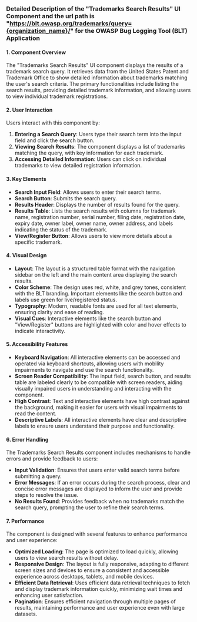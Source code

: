 ### Detailed Description of the "Trademarks Search Results" UI Component and the url path is "https://blt.owasp.org/trademarks/query={organization_name}/" for the OWASP Bug Logging Tool (BLT) Application

#### 1. Component Overview
The "Trademarks Search Results" UI component displays the results of a trademark search query. It retrieves data from the United States Patent and Trademark Office to show detailed information about trademarks matching the user's search criteria. The primary functionalities include listing the search results, providing detailed trademark information, and allowing users to view individual trademark registrations.

#### 2. User Interaction
Users interact with this component by:
1. **Entering a Search Query**: Users type their search term into the input field and click the search button.
2. **Viewing Search Results**: The component displays a list of trademarks matching the query, with key information for each trademark.
3. **Accessing Detailed Information**: Users can click on individual trademarks to view detailed registration information.

#### 3. Key Elements
- **Search Input Field**: Allows users to enter their search terms.
- **Search Button**: Submits the search query.
- **Results Header**: Displays the number of results found for the query.
- **Results Table**: Lists the search results with columns for trademark name, registration number, serial number, filing date, registration date, expiry date, owner label, owner name, owner address, and labels indicating the status of the trademark.
- **View/Register Button**: Allows users to view more details about a specific trademark.

#### 4. Visual Design
- **Layout**: The layout is a structured table format with the navigation sidebar on the left and the main content area displaying the search results.
- **Color Scheme**: The design uses red, white, and grey tones, consistent with the BLT branding. Important elements like the search button and labels use green for live/registered status.
- **Typography**: Modern, readable fonts are used for all text elements, ensuring clarity and ease of reading.
- **Visual Cues**: Interactive elements like the search button and "View/Register" buttons are highlighted with color and hover effects to indicate interactivity.

#### 5. Accessibility Features
- **Keyboard Navigation**: All interactive elements can be accessed and operated via keyboard shortcuts, allowing users with mobility impairments to navigate and use the search functionality.
- **Screen Reader Compatibility**: The input field, search button, and results table are labeled clearly to be compatible with screen readers, aiding visually impaired users in understanding and interacting with the component.
- **High Contrast**: Text and interactive elements have high contrast against the background, making it easier for users with visual impairments to read the content.
- **Descriptive Labels**: All interactive elements have clear and descriptive labels to ensure users understand their purpose and functionality.

#### 6. Error Handling
The Trademarks Search Results component includes mechanisms to handle errors and provide feedback to users:
- **Input Validation**: Ensures that users enter valid search terms before submitting a query.
- **Error Messages**: If an error occurs during the search process, clear and concise error messages are displayed to inform the user and provide steps to resolve the issue.
- **No Results Found**: Provides feedback when no trademarks match the search query, prompting the user to refine their search terms.

#### 7. Performance
The component is designed with several features to enhance performance and user experience:
- **Optimized Loading**: The page is optimized to load quickly, allowing users to view search results without delay.
- **Responsive Design**: The layout is fully responsive, adapting to different screen sizes and devices to ensure a consistent and accessible experience across desktops, tablets, and mobile devices.
- **Efficient Data Retrieval**: Uses efficient data retrieval techniques to fetch and display trademark information quickly, minimizing wait times and enhancing user satisfaction.
- **Pagination**: Ensures efficient navigation through multiple pages of results, maintaining performance and user experience even with large datasets.